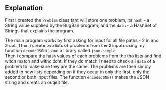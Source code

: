 ## Explanation

First I created the `Problem` class taht will store one problem, its `hash` - a String value supplied by the BugBan program; and the `data` - a HashSet of Strings that explains the program.

The main program works by first asking for input for all file paths - 2 in and 3 out. Then i create two lists of problems from the 2 inputs using my function `decodeJSON()` and a library called `json.simple`  
Then i compare the hash values of each problems from the tho lists and find witch match and withc dont. If they do match i need to check all `data` of a problem to make sure they are the same.
The problems are then simply added to new lists depending on if they occur in only the first, only the second or both input files. The function `encodeJSON()` makes the JSON string and creats an output file.
